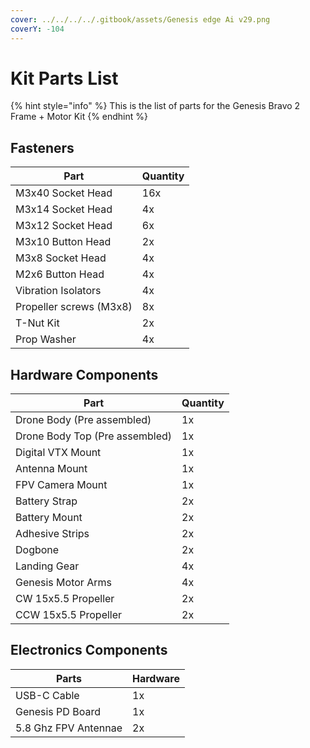 ```yaml
---
cover: ../../../../.gitbook/assets/Genesis edge Ai v29.png
coverY: -104
---
```


# Kit Parts List

{% hint style="info" %}
This is the list of parts for the Genesis Bravo 2 Frame + Motor Kit
{% endhint %}

## Fasteners

| Part                    | Quantity |
| ----------------------- | -------- |
| M3x40 Socket Head       | 16x      |
| M3x14 Socket Head       | 4x       |
| M3x12 Socket Head       | 6x       |
| M3x10 Button Head       | 2x       |
| M3x8 Socket Head        | 4x       |
| M2x6 Button Head        | 4x       |
| Vibration Isolators     | 4x       |
| Propeller screws (M3x8) | 8x       |
| T-Nut Kit               | 2x       |
| Prop Washer             | 4x       |



## Hardware Components

| Part                           | Quantity |
| ------------------------------ | -------- |
| Drone Body (Pre assembled)     | 1x       |
| Drone Body Top (Pre assembled) | 1x       |
| Digital VTX Mount              | 1x       |
| Antenna Mount                  | 1x       |
| FPV Camera Mount               | 1x       |
| Battery Strap                  | 2x       |
| Battery Mount                  | 2x       |
| Adhesive Strips                | 2x       |
| Dogbone                        | 2x       |
| Landing Gear                   | 4x       |
| Genesis Motor Arms             | 4x       |
| CW 15x5.5 Propeller            | 2x       |
| CCW 15x5.5 Propeller           | 2x       |

## Electronics Components

| Parts                | Hardware |
| -------------------- | -------- |
| USB-C Cable          | 1x       |
| Genesis PD Board     | 1x       |
| 5.8 Ghz FPV Antennae | 2x       |

